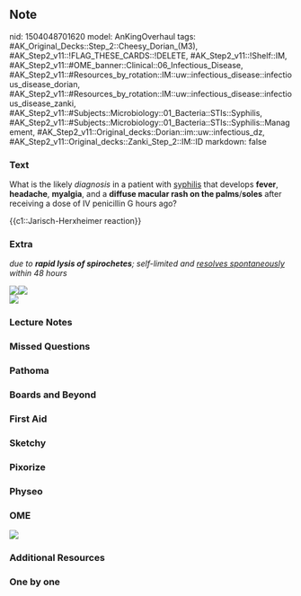 ## Note
nid: 1504048701620
model: AnKingOverhaul
tags: #AK_Original_Decks::Step_2::Cheesy_Dorian_(M3), #AK_Step2_v11::!FLAG_THESE_CARDS::!DELETE, #AK_Step2_v11::!Shelf::IM, #AK_Step2_v11::#OME_banner::Clinical::06_Infectious_Disease, #AK_Step2_v11::#Resources_by_rotation::IM::uw::infectious_disease::infectious_disease_dorian, #AK_Step2_v11::#Resources_by_rotation::IM::uw::infectious_disease::infectious_disease_zanki, #AK_Step2_v11::#Subjects::Microbiology::01_Bacteria::STIs::Syphilis, #AK_Step2_v11::#Subjects::Microbiology::01_Bacteria::STIs::Syphilis::Management, #AK_Step2_v11::Original_decks::Dorian::im::uw::infectious_dz, #AK_Step2_v11::Original_decks::Zanki_Step_2::IM::ID
markdown: false

### Text
What is the likely <i>diagnosis</i> in a patient with
<u>syphilis</u> that develops <b>fever</b>, <b>headache</b>,
<b>myalgia</b>, and a <b>diffuse macular rash on the
palms</b>/<b>soles</b> after receiving a dose of IV penicillin G
hours ago?
<div>
  {{c1::Jarisch-Herxheimer reaction}}
</div>

### Extra
<i>due to <b>rapid lysis of spirochetes</b>; self-limited and
<u>resolves spontaneously</u> within 48 hours</i>
<div>
  <i><img src="paste-11098195493218.jpg"><img src=
  "paste-11128260264295.jpg"></i>
  <div>
    <i><img src="jh.png"></i>
  </div>
</div>

### Lecture Notes


### Missed Questions


### Pathoma


### Boards and Beyond


### First Aid


### Sketchy


### Pixorize


### Physeo


### OME
<div class="ome-widget">
  <a href=
  "https://onlinemeded.org/spa/infectious-disease?ref=anki"><img src="_OME_AnkiFlashcards_Topic_5.png"></a>
</div>

### Additional Resources


### One by one

